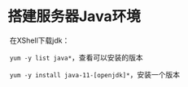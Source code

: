 # 搭建服务器Java环境

​		在XShell下载jdk：

​		`yum -y list java*`，查看可以安装的版本

​		`yum -y install java-11-[openjdk]*`，安装一个版本
